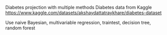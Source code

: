Diabetes projection with multiple methods
Diabetes data from Kaggle https://www.kaggle.com/datasets/akshaydattatraykhare/diabetes-dataset 

Use naive Bayesian, multivariable regression, traintest, decision tree, random forest